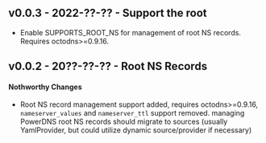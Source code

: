 ## v0.0.3 - 2022-??-?? - Support the root

* Enable SUPPORTS_ROOT_NS for management of root NS records. Requires
  octodns>=0.9.16.

## v0.0.2 - 20??-??-?? - Root NS Records

#### Nothworthy Changes

* Root NS record management support added, requires octodns>=0.9.16,
  `nameserver_values` and `nameserver_ttl` support removed. managing PowerDNS
  root NS records should migrate to sources (usually YamlProvider, but could
  utilize dynamic source/provider if necessary)
